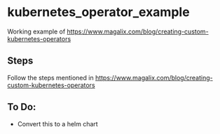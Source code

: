 # kubernetes_operator_example
Working example of https://www.magalix.com/blog/creating-custom-kubernetes-operators

## Steps 

Follow the steps mentioned in https://www.magalix.com/blog/creating-custom-kubernetes-operators


## To Do:
* Convert this to a helm chart
